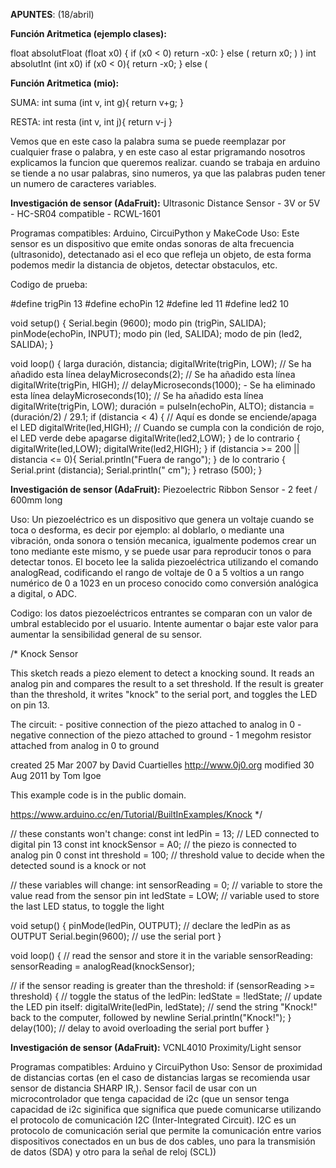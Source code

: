 **APUNTES**: (18/abril)

**Función Aritmetica (ejemplo clases):**

float absolutFloat (float x0) {
  if (x0 < 0)
  return -x0:
} else (
  return x0;
)
)
int absolutInt (int x0)
  if (x0 < 0){
  return -x0;
  } else (

**Función Aritmetica (mio):**

SUMA:
  int suma (int v, int g){
  return v+g;
  }

RESTA:
  int resta (int v, int j){
  return v-j
  }

  Vemos que en este caso la palabra suma se puede reemplazar por cualquier frase o palabra, y en este caso al estar prigramando nosotros explicamos la funcion que queremos realizar.
cuando se trabaja en arduino se tiende a no usar palabras, sino numeros, ya que las palabras puden tener un numero de caracteres variables.
  
**Investigación de sensor (AdaFruit):** Ultrasonic Distance Sensor - 3V or 5V - HC-SR04 compatible - RCWL-1601

Programas compatibles: Arduino, CircuiPython y MakeCode
Uso: Este sensor es un dispositivo que emite ondas sonoras de alta frecuencia (ultrasonido), detectanado asi el eco que refleja un objeto, de esta forma podemos medir la distancia de objetos, detectar obstaculos, etc.

Codigo de prueba: 

#define trigPin 13
#define echoPin 12
#define led 11
#define led2 10

void setup() {
Serial.begin (9600);
modo pin (trigPin, SALIDA);
pinMode(echoPin, INPUT);
modo pin (led, SALIDA);
modo de pin (led2, SALIDA);
}

void loop() {
larga duración, distancia;
digitalWrite(trigPin, LOW); // Se ha añadido esta línea
delayMicroseconds(2); // Se ha añadido esta línea
digitalWrite(trigPin, HIGH);
// delayMicroseconds(1000); - Se ha eliminado esta línea
delayMicroseconds(10); // Se ha añadido esta línea
digitalWrite(trigPin, LOW);
duración = pulseIn(echoPin, ALTO);
distancia = (duración/2) / 29.1;
if (distancia < 4) { // Aquí es donde se enciende/apaga el LED
digitalWrite(led,HIGH); // Cuando se cumpla con la condición de rojo, el LED verde debe apagarse
digitalWrite(led2,LOW);
}
de lo contrario {
digitalWrite(led,LOW);
digitalWrite(led2,HIGH);
}
if (distancia >= 200 || distancia <= 0){
Serial.println("Fuera de rango");
}
de lo contrario {
Serial.print (distancia);
Serial.println(" cm");
}
retraso (500);
}

**Investigación de sensor (AdaFruit):** Piezoelectric Ribbon Sensor - 2 feet / 600mm long

Uso: Un piezoeléctrico es un dispositivo que genera un voltaje cuando se toca o desforma, es decir por ejemplo: al doblarlo, o mediante una vibración, onda sonora o tensión mecanica, igualmente podemos crear un tono mediante este mismo, y se puede usar para reproducir tonos o para detectar tonos. 
El boceto lee la salida piezoeléctrica utilizando el comando analogRead, codificando el rango de voltaje de 0 a 5 voltios a un rango numérico de 0 a 1023 en un proceso conocido como conversión analógica a digital, o ADC.

Codigo:  los datos piezoeléctricos entrantes se comparan con un valor de umbral establecido por el usuario. Intente aumentar o bajar este valor para aumentar la sensibilidad general de su sensor.

/*
  Knock Sensor

  This sketch reads a piezo element to detect a knocking sound.
  It reads an analog pin and compares the result to a set threshold.
  If the result is greater than the threshold, it writes "knock" to the serial
  port, and toggles the LED on pin 13.

  The circuit:
	- positive connection of the piezo attached to analog in 0
	- negative connection of the piezo attached to ground
	- 1 megohm resistor attached from analog in 0 to ground

  created 25 Mar 2007
  by David Cuartielles <http://www.0j0.org>
  modified 30 Aug 2011
  by Tom Igoe

  This example code is in the public domain.

  https://www.arduino.cc/en/Tutorial/BuiltInExamples/Knock
*/


// these constants won't change:
const int ledPin = 13;       // LED connected to digital pin 13
const int knockSensor = A0;  // the piezo is connected to analog pin 0
const int threshold = 100;   // threshold value to decide when the detected sound is a knock or not


// these variables will change:
int sensorReading = 0;  // variable to store the value read from the sensor pin
int ledState = LOW;     // variable used to store the last LED status, to toggle the light

void setup() {
  pinMode(ledPin, OUTPUT);  // declare the ledPin as as OUTPUT
  Serial.begin(9600);       // use the serial port
}

void loop() {
  // read the sensor and store it in the variable sensorReading:
  sensorReading = analogRead(knockSensor);

  // if the sensor reading is greater than the threshold:
  if (sensorReading >= threshold) {
    // toggle the status of the ledPin:
    ledState = !ledState;
    // update the LED pin itself:
    digitalWrite(ledPin, ledState);
    // send the string "Knock!" back to the computer, followed by newline
    Serial.println("Knock!");
  }
  delay(100);  // delay to avoid overloading the serial port buffer
}

**Investigación de sensor (AdaFruit):** VCNL4010 Proximity/Light sensor

Programas compatibles: Arduino y CircuiPython
Uso: Sensor de proximidad de distancias cortas (en el caso de distancias largas se recomienda usar sensor de distancia SHARP IR,). Sensor facil de usar con un microcontrolador que tenga capacidad de i2c (que un sensor tenga capacidad de i2c siginifica que  significa que puede comunicarse utilizando el protocolo de comunicación I2C (Inter-Integrated Circuit). I2C es un protocolo de comunicación serial que permite la comunicación entre varios dispositivos conectados en un bus de dos cables, uno para la transmisión de datos (SDA) y otro para la señal de reloj (SCL))
